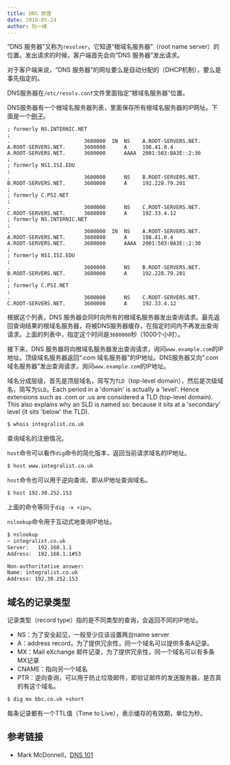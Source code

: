 ```yaml
---
title: DNS 原理
date: 2018-05-24
author: 阮一峰
---
```


“DNS 服务器”又称为`resolver`，它知道“根域名服务器”（root name server）的位置。发出请求的时候，客户端首先会向“DNS 服务器”发出请求。

对于客户端来说，“DNS 服务器”的网址要么是自动分配的（DHCP机制），要么是事先指定的。

DNS服务器在`/etc/resolv.conf`文件里面指定“根域名服务器”位置。

DNS服务器有一个根域名服务器列表，里面保存所有根域名服务器的IP网址。下面是一个[例子](http://www.cyberciti.biz/faq/unix-linux-update-root-hints-data-file/)。

```
; formerly NS.INTERNIC.NET
;
.                        3600000  IN  NS    A.ROOT-SERVERS.NET.
A.ROOT-SERVERS.NET.      3600000      A     198.41.0.4
A.ROOT-SERVERS.NET.      3600000      AAAA  2001:503:BA3E::2:30
;
; formerly NS1.ISI.EDU
;
.                        3600000      NS    B.ROOT-SERVERS.NET.
B.ROOT-SERVERS.NET.      3600000      A     192.228.79.201
;
; formerly C.PSI.NET
;
.                        3600000      NS    C.ROOT-SERVERS.NET.
C.ROOT-SERVERS.NET.      3600000      A     192.33.4.12
; formerly NS.INTERNIC.NET
;
.                        3600000  IN  NS    A.ROOT-SERVERS.NET.
A.ROOT-SERVERS.NET.      3600000      A     198.41.0.4
A.ROOT-SERVERS.NET.      3600000      AAAA  2001:503:BA3E::2:30
;
; formerly NS1.ISI.EDU
;
.                        3600000      NS    B.ROOT-SERVERS.NET.
B.ROOT-SERVERS.NET.      3600000      A     192.228.79.201
;
; formerly C.PSI.NET
;
.                        3600000      NS    C.ROOT-SERVERS.NET.
C.ROOT-SERVERS.NET.      3600000      A     192.33.4.12
```

根据这个列表，DNS 服务器会同时向所有的根域名服务器发出查询请求。最先返回查询结果的根域名服务器，将被DNS服务器缓存，在指定时间内不再发出查询请求。上面的列表中，指定这个时间是`3600000`秒（1000个小时）。

接下来，DNS 服务器将向根域名服务器发出查询请求，询问`www.example.com`的IP地址。顶级域名服务器返回“.com 域名服务器”的IP地址。DNS服务器又向“.com 域名服务器”发出查询请求，询问`www.example.com`的IP地址。

域名分成层级，首先是顶层域名，简写为`TLD`（top-level domain），然后是次级域名，简写为`SLD`。Each period in a 'domain' is actually a 'level'. Hence extensions such as .com or .us are considered a TLD (top-level domain). This also explains why an SLD is named so: because it sits at a 'secondary' level (it sits 'below' the TLD).

```bash
$ whois integralist.co.uk
```

查询域名的注册情况。

`host`命令可以看作`dig`命令的简化版本，返回当前请求域名的IP地址。

```bash
$ host www.integralist.co.uk
```

`host`命令也可以用于逆向查询，即从IP地址查询域名。

```bash
$ host 192.30.252.153
```

上面的命令等同于`dig -x <ip>`。

`nslookup`命令用于互动式地查询IP地址。

```bash
$ nslookup
> integralist.co.uk
Server:   192.168.1.1
Address:  192.168.1.1#53

Non-authoritative answer:
Name: integralist.co.uk
Address: 192.30.252.153
```

## 域名的记录类型

记录类型（record type）指的是不同类型的查询，会返回不同的IP地址。

- NS：为了安全起见，一般至少应该设置两台name server
- A：address record，为了提供冗余性，同一个域名可以提供多条A记录。
- MX：Mail eXchange 邮件记录，为了提供冗余性，同一个域名可以有多条MX记录
- CNAME：指向另一个域名
- PTR：逆向查询，可以用于防止垃圾邮件，即验证邮件的发送服务器，是否真的有这个域名。

```bash
$ dig mx bbc.co.uk +short
```

每条记录都有一个TTL值（Time to Live），表示缓存的有效期，单位为秒。

## 参考链接

- Mark McDonnell，[DNS 101](http://www.integralist.co.uk/posts/dnsbasics.html)
